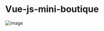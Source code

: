 # Vue-js-mini-boutique

![image](https://user-images.githubusercontent.com/87066549/175043456-cae379cd-4c9d-43f6-8612-bdaad6b5a8de.png)
